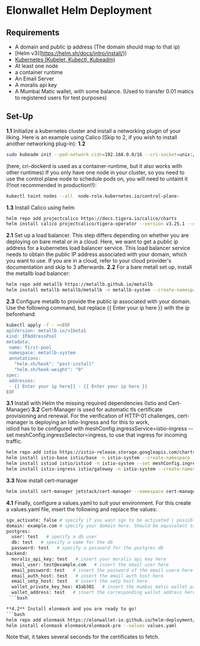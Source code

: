 # Elonwallet Helm Deployment
## Requirements
- A domain and public ip address (The domain should map to that ip)
- [Helm v3((https://helm.sh/docs/intro/install/))
- [Kubernetes (Kubelet, Kubectl, Kubeadm) ](https://kubernetes.io/docs/setup/production-environment/tools/kubeadm/install-kubeadm/)
- At least one node 
- a container runtime
- An Email Server
- A moralis api key
- A Mumbai Matic wallet, with some balance. (Used to transfer 0.01 matics to registered users for test purposes) 

## Set-Up
**1.1** Initialize a kubernetes cluster and install a networking plugin of your liking. Here is an example using Calico (Skip to 2, if you wish to install another networking plug-in):
**1.2** 
 ```bash
sudo kubeadm init --pod-network-cidr=192.168.0.0/16 --cri-socket=unix:///var/run/cri-dockerd.sock
``` 
(here, cri-dockerd is used as a container-runtime, but it also works with other runtimes)
If you only have one node in your cluster, so you need to use the control plane node to schedule pods on, you will need to untaint it (!!not recommended in production!!):
 ```bash
kubectl taint nodes --all  node-role.kubernetes.io/control-plane-
``` 
**1.3** 
Install Calico using helm
 ```bash
helm repo add projectcalico https://docs.tigera.io/calico/charts
helm install calico projectcalico/tigera-operator --version v3.25.1 --namespace tigera-operator --create-namespace
``` 
**2.1** Set up a load balancer. This step differs depending on whether you are deploying on bare metal or in a cloud. Here,
we want to get a public ip address for a kubernetes load balancer service. This load balancer service needs to obtain the public IP address associated with your domain, which you want to use. 
If you are in a cloud, refer to your cloud provider's documentation and skip to 3 afterwards.
**2.2** For a bare metall set up, install the metallb load balancer:
 ```bash
helm repo add metallb https://metallb.github.io/metallb
helm install metallb metallb/metallb -n metallb-system --create-namespace --wait
``` 
**2.3**
Configure metallb to provide the public ip associated with your domain.
Use the following command, but replace {{ Enter your ip here }} with the ip beforehand.

 ```bash
kubectl apply -f - <<EOF
apiVersion: metallb.io/v1beta1
kind: IPAddressPool
metadata:
  name: first-pool
  namespace: metallb-system
  annotations:
    "helm.sh/hook": "post-install"
    "helm.sh/hook-weight": "0"
spec:
  addresses:
  - {{ Enter your ip here}} - {{ Enter your ip here }}
EOF
``` 
**3.1** Install with Helm the missing required dependencies (Istio and Cert-Manager)
**3.2** 
Cert-Manager is used for automatic tls certificate provisioning and renewal. For the verification of HTTP-01 challenges, cert-manager is deploying an Istio-Ingress and for this to work,   
istiod has to be configured with meshConfig.ingressService=istio-ingress --set meshConfig.ingressSelector=ingress, to use that ingress for incoming traffic. 
```bash
helm repo add istio https://istio-release.storage.googleapis.com/charts
helm install istio-base istio/base -n istio-system --create-namespace
helm install istiod istio/istiod -n istio-system --set meshConfig.ingressService=istio-ingress --set meshConfig.ingressSelector=ingress --wait
helm install istio-ingress istio/gateway -n istio-system --create-namespace --wait
``` 
**3.3**
Now install cert-manager
```bash
helm install cert-manager jetstack/cert-manager --namespace cert-manager --create-namespace --version v1.12.0 --set installCRDs=true
``` 
**4.1** Finally, configure a values.yaml to suit your environment.
For this create a values.yaml file, insert the following and replace the values:
```bash
sgx_activate: false # specify if you want sgx to be activated | possible values true and false
domain: example.com # specify your domain here. Should be equivalent to the frontend host
postgres:
  user: test   # specify a db user
  db: test   # specify a name for the db
  password: test   # specify a password for the postgres db
backend:
  moralis_api_key: test   # insert your moralis api key here
  email_user: test@example.com   # insert the email user here
  email_password: test   # insert the password of the email usere here 
  email_auth_host: test   # insert the email auth host here 
  email_smtp_host: test   # insert the smtp host here
  wallet_private_key_hex: 43ab301   # insert the mumbai matic wallet private key in hex here
  wallet_address: test   # insert the corresponding wallet address here
 ```bash

**4.2** Install elonmask and you are ready to go!
```bash
helm repo add elonmask https://elonwallet-io.github.io/helm-deployment/
helm install elonmask elonmask/elonmask-pre --values values.yaml
``` 
Note that, it takes several seconds for the certificates to fetch.



